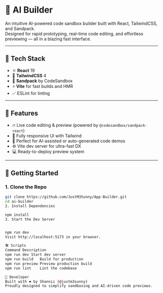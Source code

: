 # 🚀 AI Builder

An intuitive AI-powered code sandbox builder built with React, TailwindCSS, and Sandpack.  
Designed for rapid prototyping, real-time code editing, and effortless previewing — all in a blazing fast interface.

---

## 🔧 Tech Stack

- ⚛️ **React** 19
- 🎨 **TailwindCSS** 4
- 🧩 **Sandpack** by CodeSandbox
- ⚡ **Vite** for fast builds and HMR
- ✅ ESLint for linting

---

## 📸 Features

- 🔥 Live code editing & preview (powered by `@codesandbox/sandpack-react`)
- 💅 Fully responsive UI with Tailwind
- 🧠 Perfect for AI-assisted or auto-generated code demos
- ⚙️ Vite dev server for ultra-fast DX
- 💻 Ready-to-deploy preview system

---

## 🚀 Getting Started

### 1. Clone the Repo

```bash
git clone https://github.com/JustM3Sunny/App-Builder.git
cd ai-builder
2. Install Dependencies

npm install
3. Start the Dev Server


npm run dev
Visit http://localhost:5173 in your browser.

🛠 Scripts
Command	Description
npm run dev	Start dev server
npm run build	Build for production
npm run preview	Preview production build
npm run lint	Lint the codebase

🙌 Developer
Built with ❤️ by Shannii (@justm3sunny)
Proudly designed to simplify sandboxing and AI-driven code previews.